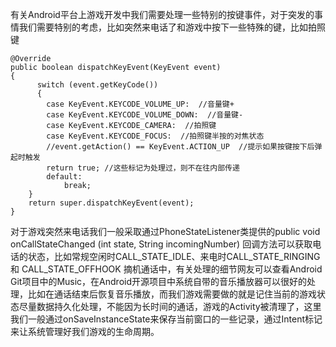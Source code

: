 有关Android平台上游戏开发中我们需要处理一些特别的按键事件，对于突发的事情我们需要特别的考虑，比如突然来电话了和游戏中按下一些特殊的键，比如拍照键
```  
@Override
public boolean dispatchKeyEvent(KeyEvent event)
{
	  switch (event.getKeyCode())
	  {
		case KeyEvent.KEYCODE_VOLUME_UP:  //音量键+
		case KeyEvent.KEYCODE_VOLUME_DOWN:  //音量键-
		case KeyEvent.KEYCODE_CAMERA:  //拍照键
		case KeyEvent.KEYCODE_FOCUS:  //拍照键半按的对焦状态
		//event.getAction() == KeyEvent.ACTION_UP  //提示如果按键按下后弹起时触发
		return true; //这些标记为处理过，则不在往内部传递
		default:
			break;
	}
	return super.dispatchKeyEvent(event);
}
```
对于游戏突然来电话我们一般采取通过PhoneStateListener类提供的public void onCallStateChanged (int state, String incomingNumber) 回调方法可以获取电话的状态，比如常规空闲时CALL_STATE_IDLE、来电时CALL_STATE_RINGING和 CALL_STATE_OFFHOOK 摘机通话中，有关处理的细节网友可以查看Android Git项目中的Music，在Android开源项目中系统自带的音乐播放器可以很好的处理，比如在通话结束后恢复音乐播放，而我们游戏需要做的就是记住当前的游戏状态尽量数据持久化处理，不能因为长时间的通话，游戏的Activity被清理了，这里我们一般通过onSaveInstanceState来保存当前窗口的一些记录，通过Intent标记来让系统管理好我们游戏的生命周期。